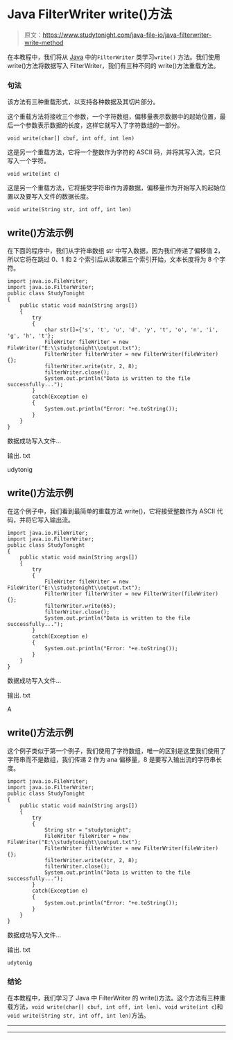 # Java FilterWriter write()方法

> 原文：<https://www.studytonight.com/java-file-io/java-filterwriter-write-method>

在本教程中，我们将从 [Java](https://www.studytonight.com/java/) 中的`FilterWriter` 类学习`write()` 方法。我们使用 write()方法将数据写入 FilterWriter，我们有三种不同的 write()方法重载方法。

### 句法

该方法有三种重载形式，以支持各种数据及其切片部分。

这个重载方法将接收三个参数，一个字符数组，偏移量表示数据中的起始位置，最后一个参数表示数据的长度，这样它就写入了字符数组的一部分。

```
void write(char[] cbuf, int off, int len)
```

这是另一个重载方法，它将一个整数作为字符的 ASCII 码，并将其写入流，它只写入一个字符。

```
void write(int c)
```

这是另一个重载方法，它将接受字符串作为源数据，偏移量作为开始写入的起始位置以及要写入文件的数据长度。

```
void write(String str, int off, int len)
```

## write()方法示例

在下面的程序中，我们从字符串数组 str 中写入数据，因为我们传递了偏移值 2，所以它将在跳过 0、1 和 2 个索引后从读取第三个索引开始，文本长度将为 8 个字符。

```
import java.io.FileWriter;
import java.io.FilterWriter;
public class StudyTonight 
{
	public static void main(String args[])
	{
		try
		{
			char str[]={'s', 't', 'u', 'd', 'y', 't', 'o', 'n', 'i', 'g', 'h', 't'};
			FileWriter fileWriter = new FileWriter("E:\\studytonight\\output.txt");         
			FilterWriter filterWriter = new FilterWriter(fileWriter) {};             
			filterWriter.write(str, 2, 8);  
			filterWriter.close();  
			System.out.println("Data is written to the file successfully...");
		}
		catch(Exception e)
		{
			System.out.println("Error: "+e.toString());
		}
	}
}
```

数据成功写入文件...

输出. txt

udytonig

## write()方法示例

在这个例子中，我们看到最简单的重载方法 write()，它将接受整数作为 ASCII 代码，并将它写入输出流。

```
import java.io.FileWriter;
import java.io.FilterWriter;
public class StudyTonight 
{
	public static void main(String args[])
	{
		try
		{
			FileWriter fileWriter = new FileWriter("E:\\studytonight\\output.txt");         
			FilterWriter filterWriter = new FilterWriter(fileWriter) {};             
			filterWriter.write(65);  
			filterWriter.close();  
			System.out.println("Data is written to the file successfully...");
		}
		catch(Exception e)
		{
			System.out.println("Error: "+e.toString());
		}
	}
}
```

数据成功写入文件...

输出. txt

A

## write()方法示例

这个例子类似于第一个例子，我们使用了字符数组，唯一的区别是这里我们使用了字符串而不是数组，我们传递 2 作为 ana 偏移量，8 是要写入输出流的字符串长度。

```
import java.io.FileWriter;
import java.io.FilterWriter;
public class StudyTonight 
{
	public static void main(String args[])
	{
		try
		{
			String str = "studytonight";
			FileWriter fileWriter = new FileWriter("E:\\studytonight\\output.txt");         
			FilterWriter filterWriter = new FilterWriter(fileWriter) {};             
			filterWriter.write(str, 2, 8);  
			filterWriter.close();  
			System.out.println("Data is written to the file successfully...");
		}
		catch(Exception e)
		{
			System.out.println("Error: "+e.toString());
		}
	}
}
```

数据成功写入文件...

输出. txt

```
udytonig
```

### 结论

在本教程中，我们学习了 Java 中 FilterWriter 的 write()方法。这个方法有三种重载方法，`void write(char[] cbuf, int off, int len)`、`void write(int c`)和`void write(String str, int off, int len)`方法。

* * *

* * *